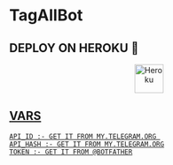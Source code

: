 # TagAllBot




## DEPLOY ON HEROKU 🚀

<p align="center"><a href="https://heroku.com/deploy?template=https://github.com/kontolkeboo13/tagallMemberl"><img align="center" alt="Heroku" width="52px" src="https://www.nicepng.com/png/full/223-2233246_heroku-logo-salesforce-heroku.png"></p>
 




## VARS

```
API_ID :- GET IT FROM MY.TELEGRAM.ORG 
API_HASH :- GET IT FROM MY.TELEGRAM.ORG
TOKEN :- GET IT FROM @BOTFATHER
```
